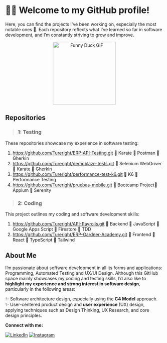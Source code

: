 # 👨‍💻 Welcome to my GitHub profile!  

Here, you can find the projects I've been working on, especially the most notable ones 🙂. Each repository reflects what I’ve learned so far in software development, and I’m constantly striving to grow and improve.

<p align="center">
  <img src="https://media.giphy.com/media/BFw8UdyN2eTahirZbx/giphy.gif" alt="Funny Duck GIF" width="200" />
</p>

## Repositories
> ### 1: Testing
These repositories showcase my experience in software testing:  

1. https://github.com/Tureright/ERP-API-Testing.git 🔹 Karate 🔹 Postman 🔹 Gherkin 
2. https://github.com/Tureright/demoblaze-tests.git 🔹 Selenium WebDriver 🔹 Karate 🔹 Gherkin 
3. https://github.com/Tureright/performance-test-k6.git 🔹 K6 🔹 Performance Testing 
4. https://github.com/Tureright/pruebas-mobile.git 🔹 Bootcamp Project🔹 Appium 🔹 Serenity


> ### 2: Coding

This project outlines my coding and software development skills:

1. https://github.com/Tureright/API-Payrolls.git 🔸 Backend 🔸 JavaScript 🔸 Google Apps Script 🔸 Firestore 🔸 TDD
2. https://github.com/Tureright/ERP-Gardner-Academy.git 🔸 Frontend 🔸 React 🔸 TypeScript 🔸 Tailwind


## About Me

I’m passionate about software development in all its forms and applications: Programming, Automated Testing and UX/UI Design.
Although this GitHub space mainly showcases my coding and testing skills, I’d also like to **highlight my experience and strong interest in software design**, particularly in the following areas:

✨ Software architecture design, especially using the **C4 Model** approach.  
✨ User-centered product design and **user experience** (UX) design, applying techniques such as Design Thinking, UX Research, and core design principles.  

**Connect with me:**  

[![LinkedIn](https://img.shields.io/badge/LinkedIn-0A66C2?style=for-the-badge&logo=linkedin&logoColor=white)](https://www.linkedin.com/in/santiago-fajardo-m5237)      [![Instagram](https://img.shields.io/badge/Instagram-E4405F?style=for-the-badge&logo=instagram&logoColor=white)](https://www.instagram.com/santiagofmla?igsh=MWk5b2V1ZGYwY3lrbQ%3D%3D&utm_source=qr)     
